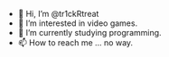 - 👋 Hi, I’m @tr1ckRtreat
- 👀 I’m interested in video games.
- 🌱 I’m currently studying programming.
- 📫 How to reach me ... no way.
